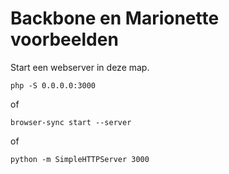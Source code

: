 # Backbone en Marionette voorbeelden

Start een webserver in deze map.

`php -S 0.0.0.0:3000`

of

`browser-sync start --server`

of

`python -m SimpleHTTPServer 3000`
